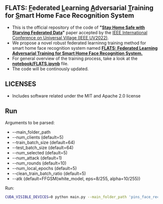 ## FLATS: <ins>F</ins>ederated <ins>L</ins>earning <ins>A</ins>dversarial <ins>T</ins>raining for <ins>S</ins>mart Home Face Recognition System

* This is the official repository of the code of **"<ins>Stay Home Safe with Starving Federated Data</ins>"** paper accepted by the [IEEE International Conference on Universal Village (IEEE UV2022)](https://universalvillage.org/).
* We propose a novel robust federated learninng training method for smart home face recognition system named <ins>**FLATS: Federated Learning Adversarial Training for Smart Home Face Recognition System.**</ins>
* For general overview of the training process, take a look at the <ins>**notebook/FLATS.ipynb**</ins> file.
* The code will be continously updated.

## LICENSES
- Includes software related under the MIT and Apache 2.0 license

## Run

Arguments to be parsed:
* --main_folder_path             
* --num_clients                  (default=5) 
* --train_batch_size             (default=64)
* --test_batch_size              (default=64)
* --num_selected                 (default=5)
* --num_attack                   (default=1)
* --num_rounds                   (default=10)
* --num_local_epochs             (default=5)
* --clean_train_batch_ratio      (default=5)
* --atk                          (default=FFGSM(white_model, eps=8/255, alpha=10/255))

Run:
```bash
CUDA_VISIBLE_DEVICES=0 python main.py --main_folder_path 'pins_face_recognition_105_classes' --num_clients 5 --train_batch_size 64 --test_batch_size 64 --num_selected 5 --num_attack 1 --num_rounds 10 --num_local_epochs 5 --clean_train_batch_ratio 5 --atk FFGSM(white_model, eps=8/255, alpha=10/255)
```




